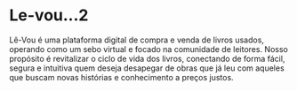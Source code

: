 # Le-vou...2
Lê-Vou é uma plataforma digital de compra e venda de livros usados, operando como um sebo virtual e focado na comunidade de leitores. Nosso propósito é revitalizar o ciclo de vida dos livros, conectando de forma fácil, segura e intuitiva quem deseja desapegar de obras que já leu com aqueles que buscam novas histórias e conhecimento a preços justos.
